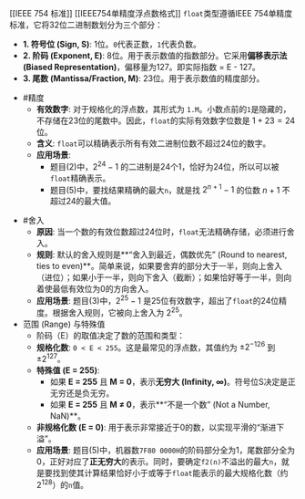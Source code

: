[[IEEE 754 标准]]   [[IEEE754单精度浮点数格式]]
`float`类型遵循IEEE 754单精度标准，它将32位二进制数划分为三个部分：

*   **1. 符号位 (Sign, S)**: 1位。`0`代表正数，`1`代表负数。
*   **2. 阶码 (Exponent, E)**: 8位。用于表示数值的指数部分。它采用**偏移表示法 (Biased Representation)**，偏移量为127。即实际指数 = E - 127。
*   **3. 尾数 (Mantissa/Fraction, M)**: 23位。用于表示数值的精度部分。

- #精度 
	-  **有效数字**: 对于规格化的浮点数，其形式为 `1.M`。小数点前的`1`是隐藏的，不存储在23位的尾数中。因此，`float`的实际有效数字位数是 $1 + 23 = 24$ 位。
	*   **含义**: `float`可以精确表示所有有效二进制位数不超过24位的数字。
	*   **应用场景**:
	    *   题目(2)中，$2^{24}-1$ 的二进制是24个1，恰好为24位，所以可以被`float`精确表示。
	    *   题目(5)中，要找结果精确的最大`n`，就是找 $2^{n+1}-1$ 的位数 $n+1$ 不超过24的最大值。
* #舍入   
	* **原因**: 当一个数的有效位数超过24位时，`float`无法精确存储，必须进行舍入。
	*   **规则**: 默认的舍入规则是**“舍入到最近，偶数优先” (Round to nearest, ties to even)**。简单来说，如果要舍弃的部分大于一半，则向上舍入（进位）；如果小于一半，则向下舍入（截断）；如果恰好等于一半，则向着使最低有效位为0的方向舍入。
	*   **应用场景**: 题目(3)中，$2^{25}-1$ 是25位有效数字，超出了`float`的24位精度。根据舍入规则，它被向上舍入为 $2^{25}$。
* 范围 (Range) 与特殊值
	* 阶码（E）的取值决定了数的范围和类型：
	*   **规格化数**: `0 < E < 255`。这是最常见的浮点数，其值约为 $\pm 2^{-126}$ 到 $\pm 2^{127}$。
	*   **特殊值 (E = 255)**:
	    *   如果 **E = 255** 且 **M = 0**，表示**无穷大 (Infinity, $\infty$)**。符号位S决定是正无穷还是负无穷。
	    *   如果 **E = 255** 且 **M ≠ 0**，表示**“不是一个数” (Not a Number, NaN)**。
	*   **非规格化数 (E = 0)**: 用于表示非常接近于0的数，以实现平滑的“渐进下溢”。
	*   **应用场景**: 题目(5)中，机器数`7F80 0000H`的阶码部分全为1，尾数部分全为0，正好对应了**正无穷大**的表示。同时，要确定`f2(n)`不溢出的最大`n`，就是要找到使其计算结果恰好小于或等于`float`能表示的最大规格化数（约 $2^{128}$）的`n`值。